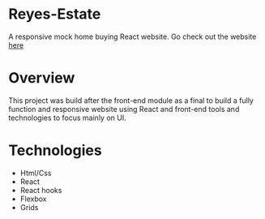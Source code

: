 # Reyes-Estate
A responsive mock home buying React website.
Go check out the website [here](https://jxkobrxyes.github.io/MV-Final-Project1/)

# Overview
This project was build after the front-end module as a final to build a fully function and responsive website using React and front-end tools and technologies to focus mainly on UI.

# Technologies
- Html/Css
- React
- React hooks
- Flexbox
- Grids
